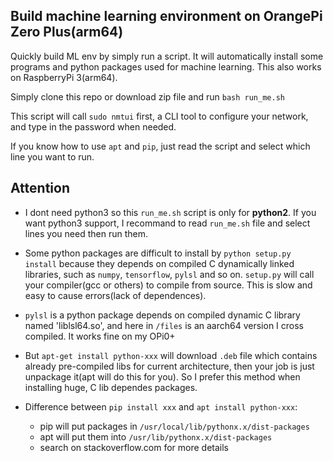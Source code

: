 ## Build machine learning environment on OrangePi Zero Plus(arm64)
Quickly build ML env by simply run a script. 
It will automatically install some programs and python packages used for machine learning. 
This also works on RaspberryPi 3(arm64).

Simply clone this repo or download zip file and run `bash run_me.sh`

This script will call `sudo nmtui` first, a CLI tool to configure your network, and 
type in the password when needed.

If you know how to use `apt` and `pip`, just read the script and 
select which line you want to run.

## Attention
- I dont need python3 so this `run_me.sh` script is only for **python2**. 
If you want python3 support, I recommand to read `run_me.sh` file and select 
lines you need then run them.

- Some python packages are difficult to install by `python setup.py install` 
because they depends on compiled C dynamically linked libraries, such as `numpy`, 
`tensorflow`, `pylsl` and so on. `setup.py` will call your compiler(gcc or others) 
to compile from source. This is slow and easy to cause errors(lack of dependences).

- `pylsl` is a python package depends on compiled dynamic C library named 'liblsl64.so', and here in `/files` is an aarch64 version I cross compiled. It works fine on my OPi0+

- But `apt-get install python-xxx` will download `.deb` file which contains already 
pre-compiled libs for current architecture, then your job is just unpackage it(apt 
will do this for you). So I prefer this method when installing huge, C lib dependes 
packages.

- Difference between `pip install xxx` and `apt install python-xxx`:
    - pip will put packages in `/usr/local/lib/pythonx.x/dist-packages`
    - apt will put them into `/usr/lib/pythonx.x/dist-packages`
    - search on stackoverflow.com for more details
